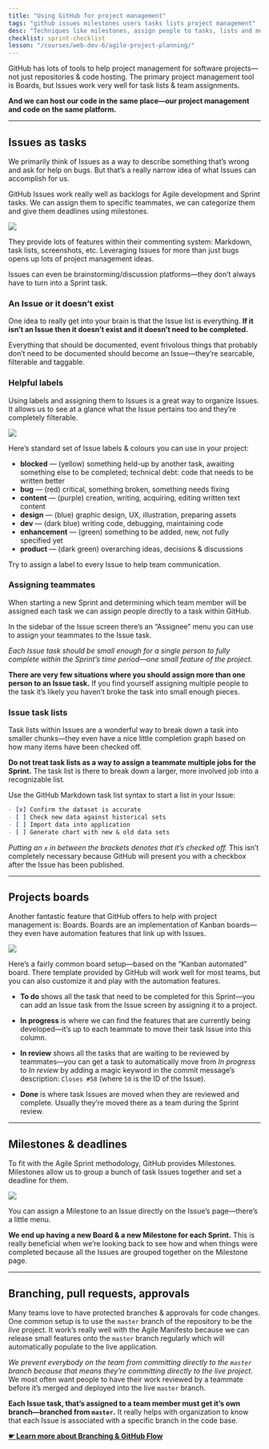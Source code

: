 ```yaml
---
title: "Using GitHub for project management"
tags: "github issues milestones users tasks lists project management"
desc: "Techniques like milestones, assign people to tasks, lists and more to use GitHub as a large-scale project management tool."
checklist: sprint-checklist
lesson: "/courses/web-dev-6/agile-project-planning/"
---
```


GitHub has lots of tools to help project management for software projects—not just repositories & code hosting. The primary project management tool is Boards, but Issues work very well for task lists & team assignments.

**And we can host our code in the same place—our project management and code on the same platform.**

---

## Issues as tasks

We primarily think of Issues as a way to describe something that’s wrong and ask for help on bugs. But that’s a really narrow idea of what Issues can accomplish for us.

GitHub Issues work really well as backlogs for Agile development and Sprint tasks. We can assign them to specific teammates, we can categorize them and give them deadlines using milestones.

![](issue.jpg)

They provide lots of features within their commenting system: Markdown, task lists, screenshots, etc. Leveraging Issues for more than just bugs opens up lots of project management ideas.

Issues can even be brainstorming/discussion platforms—they don’t always have to turn into a Sprint task.

### An Issue or it doesn’t exist

One idea to really get into your brain is that the Issue list is everything. **If it isn’t an Issue then it doesn’t exist and it doesn’t need to be completed.**

Everything that should be documented, event frivolous things that probably don’t need to be documented should become an Issue—they’re searcable, filterable and taggable.

### Helpful labels

Using labels and assigning them to Issues is a great way to organize Issues. It allows us to see at a glance what the Issue pertains too and they’re completely filterable.

![](labels.jpg)

Here’s standard set of Issue labels & colours you can use in your project:

- **blocked** — (yellow) something held-up by another task, awaiting something else to be completed; technical debt: code that needs to be written better
- **bug** — (red) critical, something broken, something needs fixing
- **content** — (purple) creation, writing, acquiring, editing written text content
- **design** — (blue) graphic design, UX, illustration, preparing assets
- **dev** — (dark blue) writing code, debugging, maintaining code
- **enhancement** — (green) something to be added, new, not fully specified yet
- **product** — (dark green) overarching ideas, decisions & discussions

Try to assign a label to every Issue to help team communication.

### Assigning teammates

When starting a new Sprint and determining which team member will be assigned each task we can assign people directly to a task within GitHub.

In the sidebar of the Issue screen there’s an “Assignee” menu you can use to assign your teammates to the Issue task.

*Each Issue task should be small enough for a single person to fully complete within the Sprint’s time period—one small feature of the project.*

**There are very few situations where you should assign more than one person to an Issue task.** If you find yourself assigning multiple people to the task it’s likely you haven’t broke the task into small enough pieces.

### Issue task lists

Task lists within Issues are a wonderful way to break down a task into smaller chunks—they even have a nice little completion graph based on how many items have been checked off.

**Do not treat task lists as a way to assign a teammate multiple jobs for the Sprint.** The task list is there to break down a larger, more involved job into a recognizable list.

Use the GitHub Markdown task list syntax to start a list in your Issue:

```md
- [x] Confirm the dataset is accurate
- [ ] Check new data against historical sets
- [ ] Import data into application
- [ ] Generate chart with new & old data sets
```

*Putting an `x` in between the brackets denotes that it’s checked off.* This isn’t completely necessary because GitHub will present you with a checkbox after the Issue has been published.

---

## Projects boards

Another fantastic feature that GitHub offers to help with project management is: Boards. Boards are an implementation of Kanban boards—they even have automation features that link up with Issues.

![](progress.jpg)

Here’s a fairly common board setup—based on the ”Kanban automated” board. There template provided by GitHub will work well for most teams, but you can also customize it and play with the automation features.

- **To do** shows all the task that need to be completed for this Sprint—you can add an Issue task from the Issue screen by assigning it to a project.

- **In progress** is where we can find the features that are currently being developed—it’s up to each teammate to move their task Issue into this column.

- **In review** shows all the tasks that are waiting to be reviewed by teammates—you can get a task to automatically move from *In progress* to *In review* by adding a magic keyword in the commit message’s description: `Closes #58` (where `58` is the ID of the Issue).

- **Done** is where task Issues are moved when they are reviewed and complete. Usually they’re moved there as a team during the Sprint review.

---

## Milestones & deadlines

To fit with the Agile Sprint methodology, GitHub provides Milestones. Milestones allow us to group a bunch of task Issues together and set a deadline for them.

![](milestone.jpg)

You can assign a Milestone to an Issue directly on the Issue’s page—there’s a little menu.

**We end up having a new Board & a new Milestone for each Sprint.** This is really beneficial when we’re looking back to see how and when things were completed because all the Issues are grouped together on the Milestone page.

---

## Branching, pull requests, approvals

Many teams love to have protected branches & approvals for code changes. One common setup is to use the `master` branch of the repository to be the *live* project. It work’s really well with the Agile Manifesto because we can release small features onto the `master` branch regularly which will automatically populate to the live application.

*We prevent everybody on the team from committing directly to the `master` branch because that means they’re committing directly to the live project.* We most often want people to have their work reviewed by a teammate before it’s merged and deployed into the live `master` branch.

**Each Issue task, that’s assigned to a team member must get it’s own branch—branched from `master`.** It really helps with organization to know that each Issue is associated with a specific branch in the code base.

[**☛ Learn more about Branching & GitHub Flow**](/topics/branching-github-flow/)
